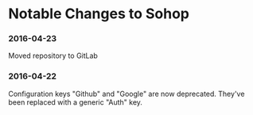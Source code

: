 # Notable Changes to Sohop

### 2016-04-23

Moved repository to GitLab

### 2016-04-22

Configuration keys "Github" and "Google" are now deprecated.  They've been 
replaced with a generic "Auth" key.
